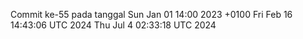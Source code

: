 Commit ke-55 pada tanggal Sun Jan 01 14:00 2023 +0100
Fri Feb 16 14:43:06 UTC 2024
Thu Jul  4 02:33:18 UTC 2024
